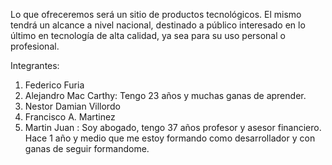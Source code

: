 Lo que ofreceremos será un sitio de productos tecnológicos. El mismo tendrá un alcance a nivel nacional, destinado a público interesado en lo último en tecnología de alta calidad, ya sea para su uso personal o profesional.

Integrantes:

1. Federico Furia
2. Alejandro Mac Carthy: Tengo 23 años y muchas ganas de aprender.
3. Nestor Damian Villordo
4. Francisco A. Martinez
5. Martin Juan : Soy abogado, tengo 37 años profesor y asesor financiero. Hace 1 año y medio que me estoy formando como desarrollador y con ganas de seguir formandome.